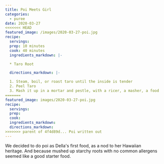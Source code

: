 ```yaml
---
title: Poi Meets Girl
categories:
  - puree
date: 2020-03-27
<<<<<<< HEAD
featured_image: /images/2020-03-27-poi.jpg
recipe:
  servings:
  prep: 10 minutes
  cook: 40 minutes
  ingredients_markdown: |-

  * Taro Root

  directions_markdown: |-

  1. Steam, boil, or roast taro until the inside is tender
  2. Peel Taro
  3. Mash it up in a mortar and pestle, with a ricer, a masher, a food processor, a food mill, or a blender
=======
featured_image: images/2020-03-27-poi.jpg
recipe:
  servings:
  prep:
  cook:
  ingredients_markdown:
  directions_markdown:
>>>>>>> parent of 4f4d89d... Poi written out
---
```

We decided to do poi as Della's first food, as a nod to her Hawaiian heritage. And because mushed up starchy roots with no common allergens seemed like a good starter food.
